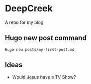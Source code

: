 # DeepCreek
A repo for my blog

## Hugo new post command

```
hugo new posts/my-first-post.md
```

## Ideas

* Would Jesus have a TV Show?